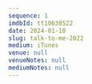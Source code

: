 ```yaml
---
sequence: 1
imdbId: tt10638522
date: 2024-01-18
slug: talk-to-me-2022
medium: iTunes
venue: null
venueNotes: null
mediumNotes: null
---
```


